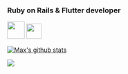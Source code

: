 ### Ruby on Rails & Flutter developer

<code><img height="40" src="https://upload.wikimedia.org/wikipedia/commons/thumb/6/62/Ruby_On_Rails_Logo.svg/1200px-Ruby_On_Rails_Logo.svg.png"></code>
<code><img height="35" src="https://upload.wikimedia.org/wikipedia/commons/1/17/Google-flutter-logo.png"></code>

[![Max's github stats](https://github-readme-stats.vercel.app/api?username=seenewmax&show_icons=true&hide=stars&count_private=true)](https://github.com/anuraghazra/github-readme-stats)

![](https://activity-graph.herokuapp.com/graph?username=seenewmax&theme=redical)

